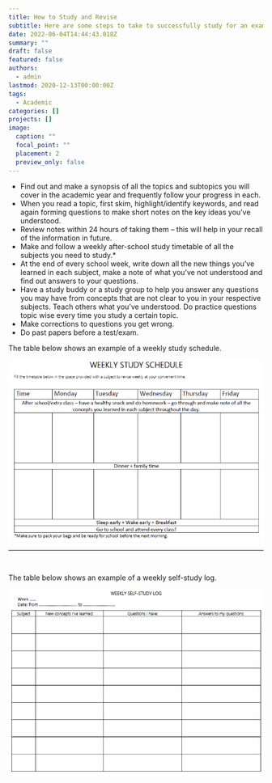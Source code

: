 ```yaml
---
title: How to Study and Revise
subtitle: Here are some steps to take to successfully study for an exam.
date: 2022-06-04T14:44:43.018Z
summary: ""
draft: false
featured: false
authors:
  - admin
lastmod: 2020-12-13T00:00:00Z
tags:
  - Academic
categories: []
projects: []
image:
  caption: ""
  focal_point: ""
  placement: 2
  preview_only: false
---
```

* Find out and make a synopsis of all the topics and subtopics you will cover in the academic year and frequently follow your progress in each.
* When you read a topic, first skim, highlight/identify keywords, and read again forming questions to make short notes on the key ideas you’ve understood. 
* Review notes within 24 hours of taking them – this will help in your recall of the information in future.
* Make and follow a weekly after-school study timetable of all the subjects you need to study.*
*  At the end of every school week, write down all the new things you’ve learned in each subject, make a note of what you’ve not understood and find out answers to your questions.
* Have a study buddy or a study group to help you answer any questions you may have from concepts that are not clear to you in your respective subjects. Teach others what you’ve understood.
  Do practice questions topic wise every time you study a certain topic. 
* Make corrections to questions you get wrong.
* Do past papers before a test/exam.

The table below shows an example of a weekly study schedule.

![Weekly study schedule](weekly_study_schedule.png "Weekly study schedule")

---
<br>

The table below shows an example of a weekly self-study log.

![Weekly self-study log](weekly_self_study_log.png "Weekly self-study log")
